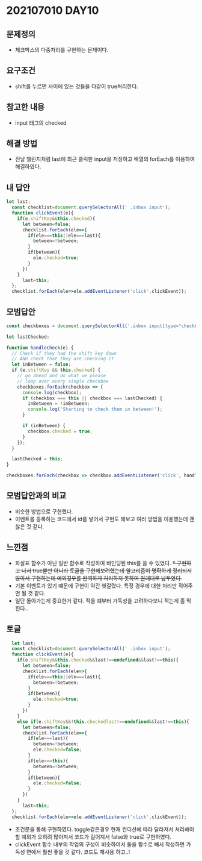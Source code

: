 # 202107010 DAY10

## 문제정의
* 체크박스의 다중처리를 구현하는 문제이다.

## 요구조건
* shift를 누르면 사이에 있는 것들을 다같이 true처리한다.

## 참고한 내용
* input 태그의 checked


## 해결 방법
* 전날 챌린지처럼 last에 최근 클릭한 input을 저장하고 배열의 forEach를 이용하여 해결하였다.


## 내 답안
```javascript
let last;
  const checklist=document.querySelectorAll(' .inbox input');
  function clickEvent(e){
    if(e.shiftKey&&this.checked){
      let between=false;
      checklist.forEach(ele=>{
        if(ele===this||ele===last){
          between=!between;
        }
        if(between){
          ele.checked=true;
        }
      })
    }
      last=this;
  };
  checklist.forEach(ele=>ele.addEventListener('click',clickEvent));
```

## 모범답안
```javascript
const checkboxes = document.querySelectorAll('.inbox input[type="checkbox"]');

let lastChecked;

function handleCheck(e) {
  // Check if they had the shift key down
  // AND check that they are checking it
  let inBetween = false;
  if (e.shiftKey && this.checked) {
    // go ahead and do what we please
    // loop over every single checkbox
    checkboxes.forEach(checkbox => {
      console.log(checkbox);
      if (checkbox === this || checkbox === lastChecked) {
        inBetween = !inBetween;
        console.log('Starting to check them in between!');
      }

      if (inBetween) {
        checkbox.checked = true;
      }
    });
  }

  lastChecked = this;
}

checkboxes.forEach(checkbox => checkbox.addEventListener('click', handleCheck));
```

## 모범답안과의 비교
* 비슷한 방법으로 구현했다.
* 이벤트를 등록하는 코드에서 id를 넣어서 구현도 해보고 여러 방법을 이용했는데 괜찮은 것 같다.

## 느낀점
* 화살표 함수가 아닌 일반 함수로 작성하여 바인딩된 this를 쓸 수 있었다.
~~* 구현하고 나서 true뿐만 아니라 토글을 구현해보려했는데 알고리즘이 명확하게 정리되지 않아서 구현하는데 예외경우를 완벽하게 처리하지 못하여 원래대로 납두었다.~~
* 기본 이벤트가 있기 떄문에 구현이 약간 헷갈렸다. 특정 경우에 대한 처리만 적어주면 될 것 같다.
* 일단 돌아가는게 중요한거 같다. 적을 떄부터 가독성을 고려하다보니 적는게 좀 막힌다..


## 토글
```javascript
  let last;
  const checklist=document.querySelectorAll(' .inbox input');
  function clickEvent(e){
    if(e.shiftKey&&this.checked&&last!==undefined&&last!==this){
      let between=false;
      checklist.forEach(ele=>{
        if(ele===this||ele===last){
          between=!between;
        }
        if(between){
          ele.checked=true;
        }
      })
    }
    else if(e.shiftKey&&!this.checkedlast!==undefined&&last!==this){
      let between=false;
      checklist.forEach(ele=>{
        if(ele===last){
          between=!between;
          ele.checked=false;
        }
        if(ele===this){
          between=!between;
        }
        if(between){
          ele.checked=false;
        }
      })
    }
      last=this;
  };
  checklist.forEach(ele=>ele.addEventListener('click',clickEvent));
```
* 조건문을 통해 구현하였다. toggle같은경우 현재 컨디션에 따라 달라져서 처리해야할 예외가 오히려 많아져서 코드가 길어져서 false와 true로 구현하였다.
* clickEvent 함수 내부의 작업의 구성이 비슷하여서 둘을 함수로 빼서 작성하면 가독성 면에서 훨씬 좋을 것 같다. 코드도 재사용 하고..!

